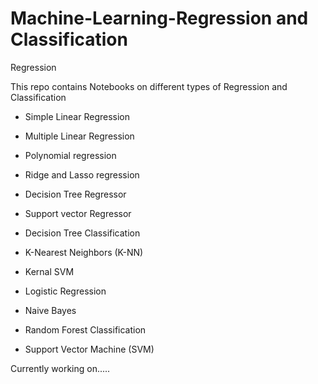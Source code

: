 # Machine-Learning-Regression and Classification
Regression

This repo contains Notebooks on different types of Regression and Classification

- Simple Linear Regression
- Multiple Linear Regression
- Polynomial regression
- Ridge and Lasso regression
- Decision Tree Regressor
- Support vector Regressor

- Decision Tree Classification
- K-Nearest Neighbors (K-NN)
- Kernal SVM
- Logistic Regression
- Naive Bayes
- Random Forest Classification
- Support Vector Machine (SVM)

Currently working on.....
